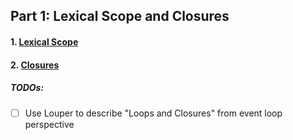 ## Part 1: Lexical Scope and Closures

#### 1. [Lexical Scope](Scope.md)

#### 2. [Closures](Closure.md)

##### TODOs:

- [ ] Use Louper to describe "Loops and Closures" from event loop perspective
